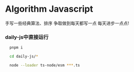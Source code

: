# Algorithm Javascript

手写一些经典算法、排序
争取做到每天都写一点
每天进步一点点!


### daily-js中直接运行
```bash
  pnpm i

  cd daily-js/*

  node --loader ts-node/esm ***.ts
```
